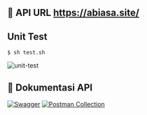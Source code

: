 

## 🔗 API URL https://abiasa.site/

## Unit Test
```
$ sh test.sh
```
![unit-test](https://github.com/Capstone-campyuk/campyuk-be/blob/main/docs/test_overall_2023-02-09_16-40-53.png)

## 📘 Dokumentasi API
[![Swagger](https://img.shields.io/badge/-Swagger-%23Clojure?style=for-the-badge&logo=swagger&logoColor=white)](https://app.swaggerhub.com/apis-docs/GRIFFINHENRY07_1/campyuk/1.0.0) [![Postman Collection](https://img.shields.io/badge/Postman-FF6C37?style=for-the-badge&logo=postman&logoColor=white)](https://www.postman.com/blue-rocket-532366/workspace/task-alta/collection/19389812-c3aa7b0b-cff6-4edf-abfa-e53778dbb602?action=share&creator=19389812)


